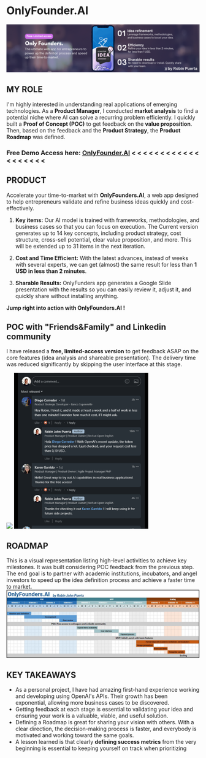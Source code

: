 # OnlyFounder.AI
<img src="https://github.com/robspuerta/Project6_CoFounder.AI/blob/main/cofounder_cover.png">

## MY ROLE
I'm highly interested in understanding real applications of emerging technologies. As a **Product Manager**, I conducted **market analysis** to find a potential niche where AI can solve a recurring problem efficiently. I quickly built a **Proof of Concept (POC)** to get feedback on the **value proposition**. Then, based on the feedback and the **Product Strategy**, the **Product Roadmap** was defined.

### Free Demo Access here: [OnlyFounder.AI](https://docs.google.com/spreadsheets/d/1MpQluMBjE7o6gtGmaVbZhOGw_2gZkOIq9t0GoUm-XvI/edit?usp=sharing)   < < < < < < < < < < < < < < < < < < <

## PRODUCT
Accelerate your time-to-market with **OnlyFounders.AI**, a web app designed to help entrepreneurs validate and refine business ideas quickly and cost-effectively. 

1. **Key items:** Our AI model is trained with frameworks, methodologies, and business cases so that you can focus on execution. The Current version generates up to 14 key concepts, including product strategy, cost structure, cross-sell potential, clear value proposition, and more. This will be extended up to 31 items in the next iteration. 

2. **Cost and Time Efficient:** With the latest advances, instead of weeks with several experts, we can get (almost) the same result for less than **1 USD in less than 2 minutes**. 

3. **Sharable Results:** OnlyFunders app generates a Google Slide presentation with the results so you can easily review it, adjust it, and quickly share without installing anything.


**Jump right into action with OnlyFounders.AI !**


## POC with "Friends&Family" and Linkedin community
I have released a **free, limited-access version** to get feedback ASAP on the core features (idea analysis and shareable presentation). The delivery time was reduced significantly by skipping the user interface at this stage. 

<img src="https://github.com/robspuerta/Project6_CoFounder.AI/blob/main/OnlyFounder_demo.gif" width="580"/> 
<img src="https://github.com/robspuerta/Project6_CoFounder.AI/blob/main/feedback.gif" width="350" alt="Robin Puerta">


## ROADMAP
This is a visual representation listing high-level activities to achieve key milestones. It was built considering POC feedback from the previous step. The end goal is to partner with academic institutions, incubators, and angel investors to speed up the idea definition process and achieve a faster time to market.
<img src="https://github.com/robspuerta/Project6_CoFounder.AI/blob/main/Roadmap.JPG" alt="Robin Puerta">


## KEY TAKEAWAYS
- As a personal project, I have had amazing first-hand experience working and developing using OpenAI's APIs. Their growth has been exponential, allowing more business cases to be discovered.
- Getting feedback at each stage is essential to validating your idea and ensuring your work is a valuable, viable, and useful solution.
- Defining a Roadmap is great for sharing your vision with others. With a clear direction, the decision-making process is faster, and everybody is motivated and working toward the same goals.
- A lesson learned is that clearly **defining success metrics** from the very beginning is essential to keeping yourself on track when prioritizing

